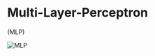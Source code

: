# Multi-Layer-Perceptron
(MLP)

![MLP](https://user-images.githubusercontent.com/73492835/97805547-20071680-1c57-11eb-9a64-ab3633999250.PNG)


